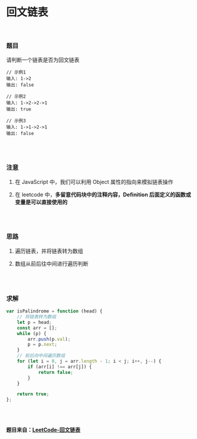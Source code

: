 # 回文链表

</br>

### 题目

请判断一个链表是否为回文链表

```
// 示例1
输入: 1->2
输出: false

// 示例2
输入: 1->2->2->1
输出: true

// 示例3
输入: 1->1->2->1
输出: false
```

</br>
</br>

### 注意

1. 在 JavaScript 中，我们可以利用 Object 属性的指向来模拟链表操作

2. 在 leetcode 中，**多留意代码块中的注释内容，Definition 后面定义的函数或变量是可以直接使用的**

</br>
</br>

### 思路

1. 遍历链表，并将链表转为数组

2. 数组从前后往中间进行遍历判断

</br>
</br>

### 求解

```javascript
var isPalindrome = function (head) {
    // 将链表转为数组
    let p = head;
    const arr = [];
    while (p) {
        arr.push(p.val);
        p = p.next;
    }
    // 前后向中间遍历数组
    for (let i = 0, j = arr.length - 1; i < j; i++, j--) {
        if (arr[i] !== arr[j]) {
            return false;
        }
    }

    return true;
};
```

</br>
</br>

**题目来自：[LeetCode-回文链表](https://leetcode-cn.com/problems/palindrome-linked-list/)**
